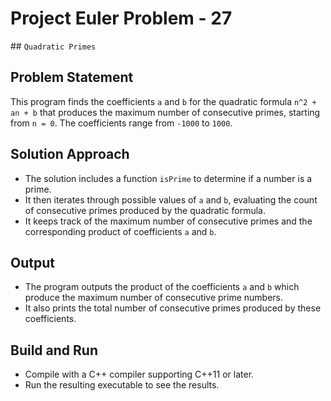 # Project Euler Problem - 27
## `Quadratic Primes`

## Problem Statement
This program finds the coefficients `a` and `b` for the quadratic formula `n^2 + an + b` that produces the maximum number of consecutive primes, starting from `n = 0`. The coefficients range from `-1000` to `1000`.

## Solution Approach
- The solution includes a function `isPrime` to determine if a number is a prime.
- It then iterates through possible values of `a` and `b`, evaluating the count of consecutive primes produced by the quadratic formula.
- It keeps track of the maximum number of consecutive primes and the corresponding product of coefficients `a` and `b`.

## Output
- The program outputs the product of the coefficients `a` and `b` which produce the maximum number of consecutive prime numbers.
- It also prints the total number of consecutive primes produced by these coefficients.

## Build and Run
- Compile with a C++ compiler supporting C++11 or later.
- Run the resulting executable to see the results.

